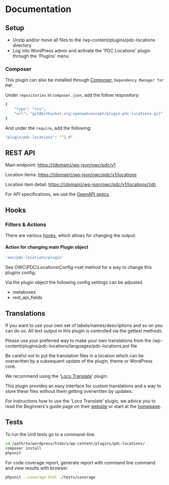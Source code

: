 # Documentation

## Setup

* Unzip and/or move all files to the /wp-content/plugins/pdc-locations directory
* Log into WordPress admin and activate the 'PDC Locations' plugin through the 'Plugins' menu

### Composer

This plugin can also be installed through [Composer](https://getcomposer.org/), `Dependency Manager for PHP`.

Under `repositories` in `composer.json`, add the follow respository:

```ruby
{
    "type": "vcs",
    "url": "git@bitbucket.org:openwebconcept/plugin-pdc-locations.git"
}
```

And under the `require`, add the following:

```ruby
"plugin/pdc-locations": "^2.0"
```

## REST API

Main endpoint: [https://{domain}/wp-json/owc/pdc/v1](https://{domain}/wp-json/owc/pdc/v1)

Location items: [https://{domain}/wp-json/owc/pdc/v1/locations](https://{domain}/wp-json/owc/pdc/v1)

Location item detail: [https://{domain}/wp-json/owc/pdc/v1/locations/{id}](https://{domain}/wp-json/owc/pdc/v1)

For API specifications, we use the [OpenAPI specs](api/index.html).

## Hooks

### Filters & Actions

There are various [hooks](https://codex.wordpress.org/Plugin_API/Hooks), which allows for changing the output.

#### Action for changing main Plugin object

```php
'owc/pdc-locations/plugin'
```

See OWC\PDC\Locations\Config->set method for a way to change this plugins config.

Via the plugin object the following config settings can be adjusted

* metaboxes
* rest_api_fields

## Translations

If you want to use your own set of labels/names/descriptions and so on you can do so.
All text output in this plugin is controlled via the gettext methods.

Please use your preferred way to make your own translations from the /wp-content/plugins/pdc-locations/languages/pdc-locations.pot file

Be careful not to put the translation files in a location which can be overwritten by a subsequent update of the plugin, theme or WordPress core.

We recommend using the '[Loco Translate](https://wordpress.org/plugins/loco-translate/)' plugin.

This plugin provides an easy interface for custom translations and a way to store these files without them getting overwritten by updates.

For instructions how to use the 'Loco Translate' plugin, we advice you to read the Beginners's guide page on their [website](https://localise.biz/wordpress/plugin/beginners) or start at the [homepage](https://localise.biz/wordpress/plugin).

## Tests

To run the Unit tests go to a command-line.

```bash
cd /path/to/wordpress/htdocs/wp-content/plugins/pdc-locations/
composer install
phpunit
```

For code coverage report, generate report with command line command and view results with browser.

```bash
phpunit --coverage-html ./tests/coverage
```
